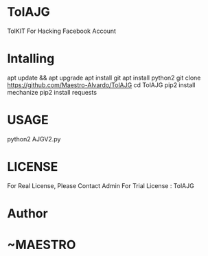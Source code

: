 # TolAJG
TolKIT For Hacking Facebook Account

# Intalling
apt update && apt upgrade
apt install git
apt install python2
git clone https://github.com/Maestro-Alvardo/TolAJG
cd TolAJG
pip2 install mechanize
pip2 install requests

# USAGE
python2 AJGV2.py

# LICENSE
For Real License, Please Contact Admin
For Trial License : TolAJG

# Author
# ~MAESTRO

